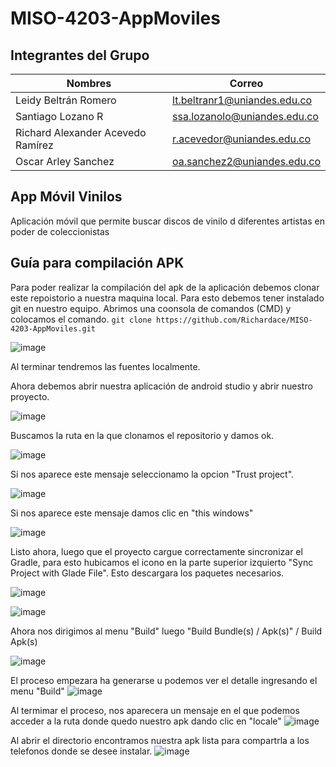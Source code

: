 # MISO-4203-AppMoviles
## Integrantes del Grupo
|  Nombres  | Correo  |  
|---|---|
| Leidy Beltrán Romero  | lt.beltranr1@uniandes.edu.co  |
| Santiago Lozano R  |  ssa.lozanolo@uniandes.edu.co |
| Richard Alexander Acevedo Ramírez   | r.acevedor@uniandes.edu.co   | 
| Oscar Arley Sanchez | oa.sanchez2@uniandes.edu.co |
## App Móvil Vinilos
Aplicación móvil que permite buscar discos de vinilo d diferentes artistas en poder de coleccionistas

## Guía para compilación APK
Para poder realizar la compilación del apk de la aplicación debemos clonar este repoistorio a nuestra maquina local. Para esto debemos tener instalado git en nuestro equipo. Abrimos una coonsola de comandos (CMD) y colocamos el comando.
`git clone https://github.com/Richardace/MISO-4203-AppMoviles.git`

![image](https://user-images.githubusercontent.com/111307672/235331821-d5b9721f-2571-4351-a9f2-13b8ded57fa3.png)

Al terminar tendremos las fuentes localmente.

Ahora debemos abrir nuestra aplicación de android studio y abrir nuestro proyecto.

![image](https://user-images.githubusercontent.com/111307672/235331906-a5eb1bba-9c47-4079-911a-6eb66a82d5b0.png)

Buscamos la ruta en la que clonamos el repositorio y damos ok.

![image](https://user-images.githubusercontent.com/111307672/235331932-653eeac6-0785-4b8b-b9c4-aac915f7ed31.png)

Si nos aparece este mensaje seleccionamo la opcion "Trust project".

![image](https://user-images.githubusercontent.com/111307672/235331989-6f63f27c-8e9c-4588-9b3f-f79f62241102.png)

Si nos aparece este mensaje damos clic en "this windows"

![image](https://user-images.githubusercontent.com/111307672/235332004-81e89ae5-8a7c-4b4d-8f00-c384b850d696.png)

Listo ahora, luego que el proyecto cargue correctamente sincronizar el Gradle, para esto hubicamos el icono en la parte superior izquierto "Sync Project with Glade File". Esto descargara los paquetes necesarios.

![image](https://user-images.githubusercontent.com/111307672/235332284-53d16c73-5a2c-4f4b-9ca7-1a9c58075d7e.png)

![image](https://user-images.githubusercontent.com/111307672/235332311-8bf055c7-9b00-45aa-8df1-7f17939c1278.png)

Ahora nos dirigimos al menu "Build" luego "Build Bundle(s) / Apk(s)" / Build Apk(s)

![image](https://user-images.githubusercontent.com/111307672/235332344-78a097cb-8fa5-41c6-aa4d-ae2f8b7ad809.png)

El proceso empezara ha generarse u podemos ver el detalle ingresando el menu "Build"
![image](https://user-images.githubusercontent.com/111307672/235332415-340a3f1e-287e-4745-9e78-138a25270013.png)

Al termimar el proceso, nos aparecera un mensaje en el que podemos acceder a la ruta donde quedo nuestro apk dando clic en "locale" 
![image](https://user-images.githubusercontent.com/111307672/235332475-a742d061-c0e0-4fe1-9ead-64f97f5ea1de.png)

Al abrir el directorio encontramos nuestra apk lista para compartrla a los telefonos donde se desee instalar.
![image](https://user-images.githubusercontent.com/111307672/235332626-26d83218-319a-44d5-8e9b-541543856c3f.png)






